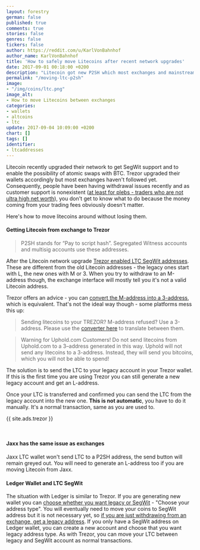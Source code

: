 ```yaml
---
layout: forestry
german: false
published: true
comments: true
stories: false
genres: false
tickers: false
author: https://reddit.com/u/KarlVonBahnhof
author_name: KarlVonBahnhof
title: 'How to safely move Litecoins after recent network upgrades'
date: 2017-09-01 00:18:00 +0200
description: "Litecoin got new P2SH which most exchanges and mainstream wallets don't support yet."
permalink: "/moving-ltc-p2sh"
image:
- "/img/coins/ltc.png"
image_alt:
- How to move Litecoins between exchanges
categories:
- wallets
- altcoins
- ltc
update: 2017-09-04 10:09:00 +0200
chart: []
tags: []
identifier:
- ltcaddresses
---
```


Litecoin recently upgraded their network to get SegWit support and to enable the possibility of atomic swaps with BTC. Trezor upgraded their wallets accordingly but most exchanges haven't followed yet. Consequently, people have been having withdrawal issues recently and as customer support is nonexistent ([at least for plebs - traders who are not ultra high net worth](https://www.reddit.com/r/BitcoinMarkets/comments/6xjp5f/even_corporate_accounts_cant_withdraw_real_money/dmgwmzp/)), you don't get to know what to do because the money coming from your trading fees obviously doesn't matter.

Here's how to move litecoins around without losing them.

#### Getting Litecoin from exchange to Trezor

> P2SH stands for “Pay to script hash”. Segregated Witness accounts and multisig accounts use these addresses.

After the Litecoin network upgrade [Trezor enabled LTC SegWit addresses](https://blog.trezor.io/litecoins-new-p2sh-segwit-addresses-843633e3e707). These are different from the old Litecoin addresses - the legacy ones start with L, the new ones with M or 3. When you try to withdraw to an M-address though, the exchange interface will mostly tell you it's not a valid Litecoin address.

Trezor offers an advice - you can [convert the M-address into a 3-address](https://litecoin-project.github.io/p2sh-convert/), which is equivalent. That's not the ideal way though - some platforms mess this up:

> Sending litecoins to your TREZOR? M-address refused? Use a 3-address. Please use the [converter here](https://litecoin-project.github.io/p2sh-convert/) to translate between them.

> Warning for Uphold.com Customers! Do not send litecoins from Uphold.com to a 3–address generated in this way. Uphold will not send any litecoins to a 3-address. Instead, they will send you bitcoins, which you will not be able to spend!

The solution is to send the LTC to your legacy account in your Trezor wallet. If this is the first time you are using Trezor you can still generate a new legacy account and get an L-address.

Once your LTC is transferred and confirmed you can send the LTC from the legacy account into the new one. **This is not automatic**, you have to do it manually. It's a normal transaction, same as you are used to.

{{ site.ads.trezor }}

&nbsp;

#### Jaxx has the same issue as exchanges

Jaxx LTC wallet won't send LTC to a P2SH address, the send button will remain greyed out. You will need to generate an L-address too if you are moving Litecoin from Jaxx.

#### Ledger Wallet and LTC SegWit

The situation with Ledger is similar to Trezor. If you are generating new wallet you can [choose whether you want legacy or SegWit](https://www.reddit.com/r/ledgerwallet/comments/6wdegr/ledger_s_nano_and_segwit_activation/) - "Choose your address type". You will eventually need to move your coins to SegWit address but it is not necessary yet, so [if you are just withdrawing from an exchange, get a legacy address](https://blog.ledger.co/ledger-releases-segregated-witness-support-f1712f69e99c). If you only have a SegWit address on Ledger wallet, you can create a new account and choose that you want legacy address type. As with Trezor, you can move your LTC between legacy and SegWit account as normal transactions.
